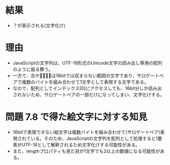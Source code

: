 # 結果

- ？が表示される(文字化け)

# 理由

- JavaScriptの文字列は、UTF-16形式のUnicode文字の読み出し専用の配列のように振る舞う。
- 一方で、𠮷や👨‍👨‍👧‍👧は16bitでは収まらない範囲の文字であり、サロゲートペアで複数のバイトを組み合わせて1文字として表現する文字である。
- なので、配列としてインデックス[0]にアクセスしても、16bit分しか読み出されないため、サロゲートペアの一部だけになってしまい、文字化けする。

# 問題 7.8 で得た絵文字に対する知見

- 16bitで表現できない絵文字は複数バイトを組み合わせて(サロゲートペア)表現されている。そのため、JavaScriptの文字列を配列として処理すると1要素がUTF-16として解釈されるため文字化けする可能性がある。
- また、lengthプロパティも見た目が1文字でも2以上の数値になる可能性がある。
